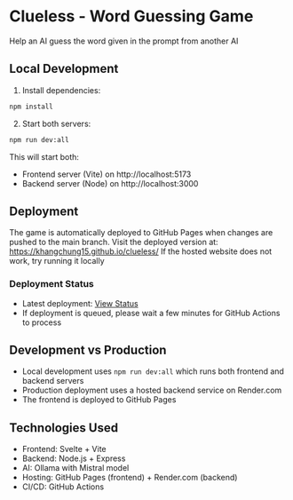 # Clueless - Word Guessing Game

Help an AI guess the word given in the prompt from another AI

## Local Development

1. Install dependencies:
```bash
npm install
```

2. Start both servers:
```bash
npm run dev:all
```

This will start both:
- Frontend server (Vite) on http://localhost:5173
- Backend server (Node) on http://localhost:3000

## Deployment
The game is automatically deployed to GitHub Pages when changes are pushed to the main branch.
Visit the deployed version at: https://khangchung15.github.io/clueless/
If the hosted website does not work, try running it locally

### Deployment Status
- Latest deployment: [View Status](https://github.com/khangchung15/clueless/actions)
- If deployment is queued, please wait a few minutes for GitHub Actions to process

## Development vs Production

- Local development uses `npm run dev:all` which runs both frontend and backend servers
- Production deployment uses a hosted backend service on Render.com
- The frontend is deployed to GitHub Pages

## Technologies Used

- Frontend: Svelte + Vite
- Backend: Node.js + Express
- AI: Ollama with Mistral model
- Hosting: GitHub Pages (frontend) + Render.com (backend)
- CI/CD: GitHub Actions

